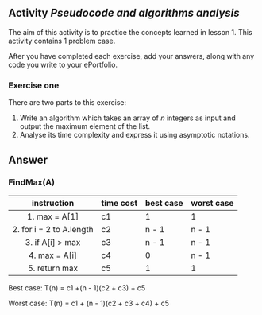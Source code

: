 ## **Activity** *Pseudocode and algorithms analysis*

The aim of this activity is to practice the concepts learned in lesson 1. This activity contains 1 problem case.

After you have completed each exercise, add your answers, along with any code you write to your ePortfolio.

### Exercise one

There are two parts to this exercise:

1. Write an algorithm which takes an array of *n* integers as input and output the maximum element of the list.
2. Analyse its time complexity and express it using asymptotic notations.

## Answer

### FindMax(A)

|       instruction        | time cost | best case | worst case |
| :----------------------: | --------- | --------- | ---------- |
|      1. max = A[1]       | c1        | 1         | 1          |
| 2. for i = 2 to A.length | c2        | n - 1     | n - 1      |
|     3. if A[i] > max     | c3        | n - 1     | n - 1      |
|      4. max = A[i]       | c4        | 0         | n - 1      |
|      5. return max       | c5        | 1         | 1          |

Best case: T(n) = c1 +(n - 1)(c2 + c3) + c5

Worst case: T(n) = c1 + (n - 1)(c2 + c3 + c4) + c5

